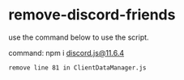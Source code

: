 # remove-discord-friends

use the command below to use the script.

command: npm i discord.js@11.6.4

`remove line 81 in ClientDataManager.js`
